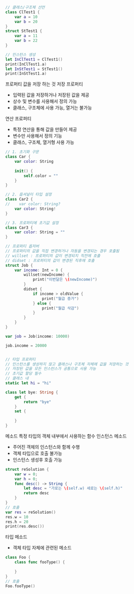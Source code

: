 ```swift
// 클래스/구조체 선언
class ClTest1 {
    var a = 10
    var b = 20
}
struct StTest1 {
    var a = 11
    var b = 22
}

// 인스턴스 생성
let InClTest1 = ClTest1()
print(InClTest1.a)
let InStTest1 = StTest1()
print(InStTest1.a)
```

프로퍼티
값을 저장 하는 것
저장 프로퍼티
- 입력된 값을 저장하거나 저장된 값을 제공
- 상수 및 변수를 사용해서 정의 가능
- 클래스, 구조체에 사용 가능, 열거는 불가능

연산 프로퍼티
- 특정 연산을 통해 값을 만들어 제공
- 변수만 사용해서 정의 기능
- 클래스, 구조체, 열거형 사용 가능

```swift
// 1. 초기화 구문
class Car {
    var color: String
    
    init() {
        self.color = ""
    }
}

// 2. 옵셔널이 타입 설정
class Car2 {
//    var color: String?
    var color: String!
}

// 3. 프로퍼티에 초기값 설정
class Car3 {
    var color: String = ""
}
```

```swift
// 프로퍼티 옵저버
// 프로퍼티의 값을 직접 변경하거나 자동을 변경되는 경우 호출됨
// willset : 프로퍼티의 값이 변경되지 직전에 호출
// didset : 프로퍼티의 값이 변경된 직후에 호출
struct Job {
    var income: Int = 0 {
        willset(newIncome) {
            print("이번달은 \(newIncome)")
        }
        didset {
            if income > oldValue {
                print("월급 증가")
            } else {
                print("월급 삭감")
            }
        }
    }
}

var job = Job(income: 10000)

job.income = 20000


// 타입 프로퍼티
// 인스턴스를 생성하지 않고 클래스나 구조체 자체에 값을 저장하는 것
// 저장된 값을 모든 인스턴스가 공통으로 사용 가능
// 초기값 할당 필수
// 클래스 내
static let hi = "hi"

class let bye: String {
    get {
        return "bye"
    }
    set {
        
    }
}
```

메소드
특정 타입의 객체 내부에서 사용하는 함수
인스턴스 메소드
- 주어진 객체의 인스턴스와 함께 수행
- 객체 타입으로 호출 불가능
- 인스턴스 생성후 호출 가능

```swift
struct reSolution {
    var w = 0;
    var h = 0;
    func desc() -> String {
        let desc = "가로는 \(self.w) 세로는 \(self.h)"
        return desc
    }
}
// 호출
var res = reSolution()
res.w = 10
res.h = 20
print(res.desc())
```


타입 메소드
- 객체 타입 자체에 관련된 메소드

```swift
class Foo {
    class func fooType() {
        
    }
}
// 호출
Foo.fooType()
```


